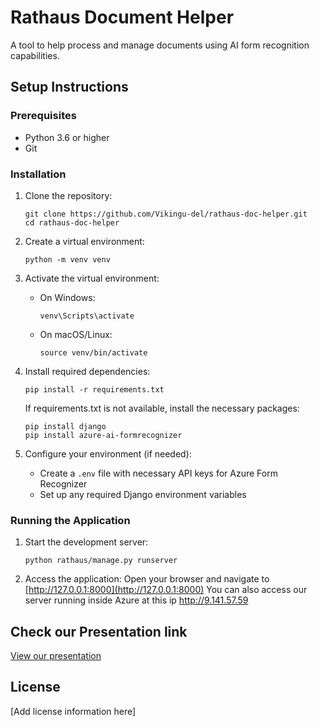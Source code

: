 # Rathaus Document Helper

A tool to help process and manage documents using AI form recognition capabilities.

## Setup Instructions

### Prerequisites
- Python 3.6 or higher
- Git

### Installation

1. Clone the repository:
   ```
   git clone https://github.com/Vikingu-del/rathaus-doc-helper.git
   cd rathaus-doc-helper
   ```

2. Create a virtual environment:
   ```
   python -m venv venv
   ```

3. Activate the virtual environment:
   - On Windows:
     ```
     venv\Scripts\activate
     ```
   - On macOS/Linux:
     ```
     source venv/bin/activate
     ```

4. Install required dependencies:
   ```
   pip install -r requirements.txt
   ```
   
   If requirements.txt is not available, install the necessary packages:
   ```
   pip install django
   pip install azure-ai-formrecognizer
   ```

5. Configure your environment (if needed):
   - Create a `.env` file with necessary API keys for Azure Form Recognizer
   - Set up any required Django environment variables

### Running the Application

1. Start the development server:
   ```
   python rathaus/manage.py runserver
   ```

2. Access the application:
   Open your browser and navigate to [http://127.0.0.1:8000](http://127.0.0.1:8000)
   You can also access our server running inside Azure at this ip http://9.141.57.59

## Check our Presentation link

[View our presentation](https://prezi.com/view/kyRUPFPYCGYUUdbuIELq/)



## License

[Add license information here]